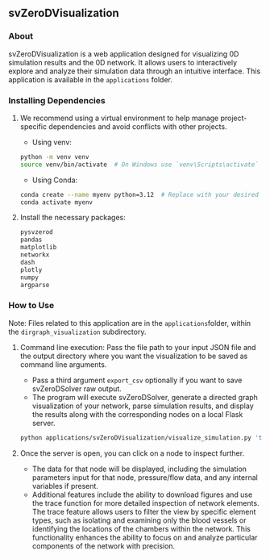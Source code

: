 ## svZeroDVisualization

### About

svZeroDVisualization is a web application designed for visualizing 0D simulation results and the 0D network. It allows users to interactively explore and analyze their simulation data through an intuitive interface.
This application is available in the  `applications` folder.

### Installing Dependencies

1. We recommend using a virtual environment to help manage project-specific
dependencies and avoid conflicts with other projects.
    - Using venv:
    ```bash
    python -m venv venv
    source venv/bin/activate  # On Windows use `venv\Scripts\activate`
    ```
    - Using Conda:
    ```bash
    conda create --name myenv python=3.12  # Replace with your desired Python version
    conda activate myenv
    ```

2. Install the necessary packages:
    ```bash
    pysvzerod
    pandas
    matplotlib
    networkx
    dash
    plotly
    numpy
    argparse
    ```

### How to Use
Note: Files related to this application are in the `applications`folder, within the `dirgraph_visualization` subdirectory.

1. Command line execution: Pass the file path to your input JSON file and the output directory where you want the visualization to be saved as command line arguments.
    - Pass a third argument `export_csv` optionally if you want to save svZeroDSolver raw output.
    - The program will execute svZeroDSolver, generate a directed graph visualization of your network, parse simulation results, and display the results along with the corresponding nodes on a local Flask server.
    ```bash
    python applications/svZeroDVisualization/visualize_simulation.py 'tests/cases/chamber_elastance_inductor.json' './output/circuit_img/dir_graph'
    ```

2. Once the server is open, you can click on a node to inspect further.
    - The data for that node will be displayed, including the simulation parameters input for that node, pressure/flow data, and any internal variables if present.
    - Additional features include the ability to download figures and use the trace function
   for more detailed inspection of network elements. The trace feature allows users to filter the
   view by specific element types, such as isolating and examining only the blood vessels or
   identifying the locations of the chambers within the network. This functionality enhances the
   ability to focus on and analyze particular components of the network with precision.

